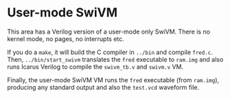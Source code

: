 # User-mode SwiVM

This area has a Verilog version of a user-mode only SwiVM.
There is no kernel mode, no pages, no interrupts etc.

If you do a `make`, it will build the C compiler in `../bin`
and compile `fred.c`. Then, `../bin/start_swivm` translates
the `fred` executable to `ram.img` and also runs Icarus
Verilog to compile the `swivm_tb.v` and `swivm.v` VM.

Finally, the user-mode SwiVM VM runs the `fred` executable
(from `ram.img`), producing any standard output and also
the `test.vcd` waveform file.
